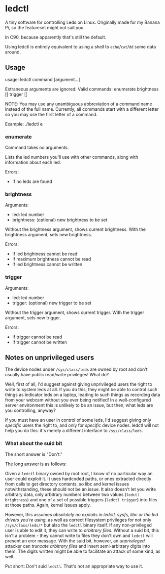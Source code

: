 ledctl
======

A tiny software for controlling Leds on Linux. Originally made for my
Banana Pi, so the featureset might not suit you.

In C90, because apparently that's still the default.

Using ledctl is entirely equivalent to using a shell to
`echo`/`cat`/`dd` some data around.

Usage
-----

usage: ledctl command [argument...]

Extraneous arguments are ignored.
Valid commands: enumerate
                brightness <led> [<brightness>]
                trigger <led> [<trigger>]

NOTE: You may use any unambiguous abbreviation of a command name instead
of the full name. Currently, all commands start with a different letter
so you may use the first letter of a command.

Example: ./ledctl e

### enumerate ###

Command takes no arguments.

Lists the led numbers you'll use with other commands, along with
information about each led.

Errors:

- If no leds are found

### brightness ###

Arguments:

- led: led number
- brightness: (optional) new brightness to be set

Without the brightness argument, shows current brightness.
With the brightness argument, sets new brightness.

Errors:

- If led brightness cannot be read
- If maximum brightness cannot be read
- If led brightness cannot be written

### trigger ###

Arguments:

- led: led number
- trigger: (optional) new trigger to be set

Without the trigger argument, shows current trigger.
With the trigger argument, sets new trigger.

Errors:

- If trigger cannot be read
- If trigger cannot be written

Notes on unprivileged users
---------------------------

The device nodes under `/sys/class/leds` are owned by root and don't
usually have public read/write privileges! What do?

Well, first of all, I'd suggest against giving unprivileged users the
right to write to system leds at all. If you do this, they might be
able to control such things as indicator leds on a laptop, leading to
such things as recording data from your webcam without you ever being
notified! In a well-configured server environment this is unlikely to be
an issue, but then, what leds are you controlling, anyway?

If you must have an user in control of some leds, I'd suggest giving
only *specific* users the right to, and only for *specific* device
nodes. ledctl will not help you do this: it's merely a different
interface to `/sys/class/leds`.

### What about the suid bit ###

The short answer is "Don't."

The long answer is as follows:

Given a `ledctl` binary owned by root:root, I know of no particular way
an user could exploit it. It uses hardcoded paths, or ones extracted
directly from calls to get directory contents, so libc and kernel issues
notwithstanding, these should not be an issue. It also doesn't let you
write arbitrary data, only arbitrary numbers between two values (`ledctl
brightness`) and one of a set of possible triggers (`ledctl trigger`)
into files at those paths. Again, kernel issues apply.

However, this assumes *absolutely no exploits in ledctl, sysfs, libc or
the led drivers you're using*, as well as correct filesystem privileges
for not only `/sys/class/leds/*` but also the `ledctl` binary itself. If
any non-privileged user is able to edit it, they can write to *arbitrary
files*. Without a suid bit, this isn't a problem - they cannot write to
files they don't own and `ledctl` will present an eror message. With the
suid bit, however, an *unprivileged* attacker can *truncate arbitrary
files* and insert semi-arbitrary digits into them. The digits written
might be able to facilitate an attack of some kind, as well.

Put short: Don't suid `ledctl`. That's not an appropriate way to use it.

